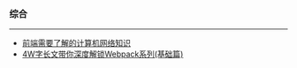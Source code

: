 ### 综合
---

- [前端需要了解的计算机网络知识](https://juejin.im/post/5e5c65fc6fb9a07cd00d8838?utm_source=gold_browser_extension)
- [4W字长文带你深度解锁Webpack系列(基础篇)](https://juejin.im/post/5e5c65fc6fb9a07cd00d8838?utm_source=gold_browser_extension)